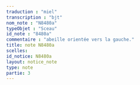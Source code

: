 ```yaml
---
traduction : "miel"
transcription : "bjt"
nom_note : "N8480a"
typeObjet : "Sceau"
id_note : "8480a"
commentaire : "abeille orientée vers la gauche."
title: note N8480a
scelles: 
id_notice: N8480a
layout: notice_note
type: note
partie: 3
---
```

